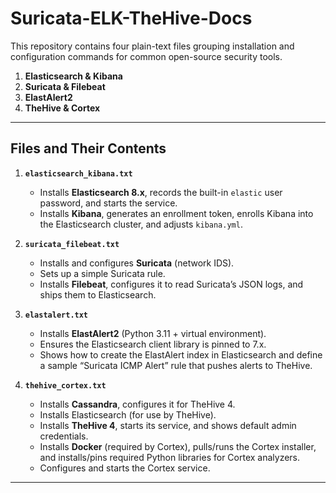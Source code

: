 # Suricata-ELK-TheHive-Docs
This repository contains four plain-text files grouping installation and configuration commands for common open-source security tools.

1. **Elasticsearch & Kibana**   
2. **Suricata & Filebeat** 
3. **ElastAlert2**  
4. **TheHive & Cortex**


---

## Files and Their Contents

1. **`elasticsearch_kibana.txt`**  
   - Installs **Elasticsearch 8.x**, records the built-in `elastic` user password, and starts the service.  
   - Installs **Kibana**, generates an enrollment token, enrolls Kibana into the Elasticsearch cluster, and adjusts `kibana.yml`.
  
2. **`suricata_filebeat.txt`**  
   - Installs and configures **Suricata** (network IDS).  
   - Sets up a simple Suricata rule.  
   - Installs **Filebeat**, configures it to read Suricata’s JSON logs, and ships them to Elasticsearch.

3. **`elastalert.txt`**  
   - Installs **ElastAlert2** (Python 3.11 + virtual environment).  
   - Ensures the Elasticsearch client library is pinned to 7.x.  
   - Shows how to create the ElastAlert index in Elasticsearch and define a sample “Suricata ICMP Alert” rule that pushes alerts to TheHive.

4. **`thehive_cortex.txt`**  
   - Installs **Cassandra**, configures it for TheHive 4.  
   - Installs Elasticsearch (for use by TheHive).  
   - Installs **TheHive 4**, starts its service, and shows default admin credentials.  
   - Installs **Docker** (required by Cortex), pulls/runs the Cortex installer, and installs/pins required Python libraries for Cortex analyzers.  
   - Configures and starts the Cortex service.

---
